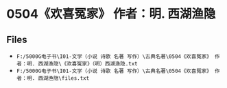 # 0504《欢喜冤家》 作者：明. 西湖渔隐

## Files

- `F:/5000G电子书\I01-文学（小说 诗歌 名著 写作）\古典名著\0504《欢喜冤家》 作者：明. 西湖渔隐\《欢喜冤家》（明）西湖渔隐.txt`
- `F:/5000G电子书\I01-文学（小说 诗歌 名著 写作）\古典名著\0504《欢喜冤家》 作者：明. 西湖渔隐\files.txt`
